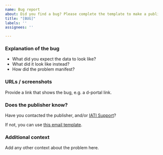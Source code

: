 ```yaml
---
name: Bug report
about: Did you find a bug? Please complete the template to make a public record of it.
title: "[BUG]"
labels: ''
assignees: ''

---
```


### Explanation of the bug

 * What did you expect the data to look like?
 * What did it look like instead?
 * How did the problem manifest?

### URLs / screenshots

Provide a link that shows the bug, e.g. a d-portal link.

### Does the publisher know?

Have you contacted the publisher, and/or [IATI Support](mailto:support@iatistandard.org)?

If not, you can use [this email template](https://github.com/codeforIATI/iati-data-bugtracker/blob/main/email-template.md).

### Additional context

Add any other context about the problem here.
